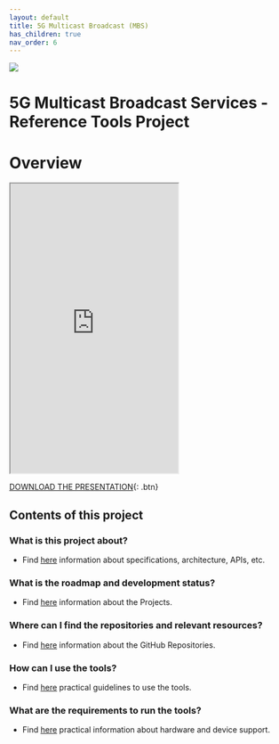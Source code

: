 ```yaml
---
layout: default
title: 5G Multicast Broadcast (MBS)
has_children: true
nav_order: 6
---
```


<img src="../assets/images/Banner_5MBS.png" /> 

# 5G Multicast Broadcast Services - Reference Tools Project

# Overview

<iframe width="60%" height="520" src="https://drive.google.com/file/d/1Hk5hNZsMLksuBHTnDqOcQPwx-kb4KF3q/preview"></iframe>

[DOWNLOAD THE PRESENTATION](https://drive.google.com/file/d/1Hk5hNZsMLksuBHTnDqOcQPwx-kb4KF3q/preview){: .btn} 

## Contents of this project

### What is this project about?
* Find [here](./under-development.html) information about specifications, architecture, APIs, etc.

### What is the roadmap and development status?
* Find [here](./projects.html) information about the Projects.
 
### Where can I find the repositories and relevant resources?
* Find [here](./repositories.html) information about the GitHub Repositories.

### How can I use the tools?
* Find [here](./tutorials.html) practical guidelines to use the tools.

### What are the requirements to run the tools?
* Find [here](./requirements.html) practical information about hardware and device support. 
